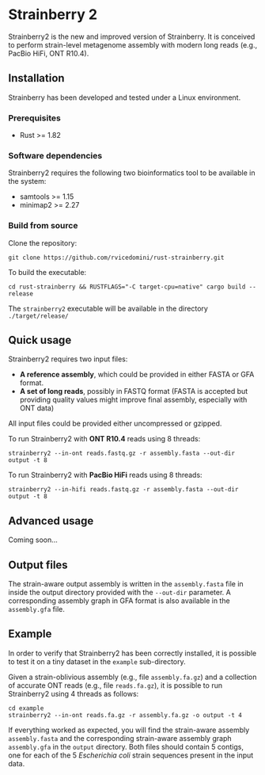 # Strainberry 2

Strainberry2 is the new and improved version of Strainberry. It is conceived to perform strain-level metagenome assembly with modern long reads (e.g., PacBio HiFi, ONT R10.4).


## Installation

Strainberry has been developed and tested under a Linux environment.

### Prerequisites

- Rust >= 1.82

### Software dependencies

Strainberry2 requires the following two bioinformatics tool to be available in the system:
- samtools >= 1.15
- minimap2 >= 2.27

### Build from source

Clone the repository:

```
git clone https://github.com/rvicedomini/rust-strainberry.git
```

To build the executable:

```
cd rust-strainberry && RUSTFLAGS="-C target-cpu=native" cargo build --release
```

The `strainberry2` executable will be available in the directory `./target/release/`


## Quick usage

Strainberry2 requires two input files:
- **A reference assembly**, which could be provided in either FASTA or GFA format.
- **A set of long reads**, possibly in FASTQ format (FASTA is accepted but providing quality values might improve final assembly, especially with ONT data)

All input files could be provided either uncompressed or gzipped.

To run Strainberry2 with **ONT R10.4** reads using 8 threads:
```
strainberry2 --in-ont reads.fastq.gz -r assembly.fasta --out-dir output -t 8
```

To run Strainberry2 with **PacBio HiFi** reads using 8 threads:
```
strainberry2 --in-hifi reads.fastq.gz -r assembly.fasta --out-dir output -t 8
```


## Advanced usage

Coming soon...

## Output files

The strain-aware output assembly is written in the `assembly.fasta` file in inside the output directory provided with the `--out-dir` parameter. A corresponding assembly graph in GFA format is also available in the `assembly.gfa` file.

## Example

In order to verify that Strainberry2 has been correctly installed, it is possible to test it on a tiny dataset in the `example` sub-directory.

Given a strain-oblivious assembly (e.g., file `assembly.fa.gz`) and a collection of accurate ONT reads (e.g., file `reads.fa.gz`), it is possible to run Strainberry2 using 4 threads as follows:

```
cd example
strainberry2 --in-ont reads.fa.gz -r assembly.fa.gz -o output -t 4
```

If everything worked as expected, you will find the strain-aware assembly `assembly.fasta` and the corresponding strain-aware assembly graph `assembly.gfa` in the `output` directory. Both files should contain 5 contigs, one for each of the 5 *Escherichia coli* strain sequences present in the input data. 



